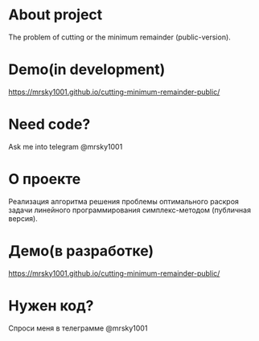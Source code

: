# About project
The problem of cutting or the minimum remainder (public-version). 

# Demo(in development)
https://mrsky1001.github.io/cutting-minimum-remainder-public/

# Need code?
Ask me into telegram @mrsky1001


# О проекте
Реализация алгоритма решения проблемы оптимального раскроя задачи линейного программирования симплекс-методом (публичная версия).


# Демо(в разработке)
https://mrsky1001.github.io/cutting-minimum-remainder-public/

# Нужен код?
Спроси меня в телеграмме @mrsky1001
